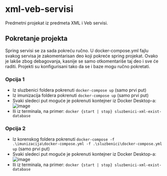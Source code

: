 # xml-veb-servisi

Predmetni projekat iz predmeta XML i Veb servisi.

## Pokretanje projekta

Spring servisi se za sada pokreću ručno. U docker-compose.yml fajlu svakog servisa je zakomentarisan deo koji pokreće spring projekat. Ovako je lakše zbog debagovanja, kasnije se samo otkomentariše taj deo i sve će raditi. Projekti su konfigurisani tako da se i baze mogu ručno pokretati.

### Opcija 1

 * Iz sluzbenici foldera pokrenuti `docker-compose up` (samo prvi put)
 * Iz imunizacija foldera pokrenuti `docker-compose up` (samo prvi put)
 * Svaki sledeci put moguće je pokrenuti kontejner iz Docker Desktop-a:
 ![image](https://user-images.githubusercontent.com/27950949/148374518-eea2ded7-edc4-4295-904a-d743e0c3b45b.png)
 * Ili iz terminala, na primer: `docker {start | stop} sluzbenici-xml-exist-database`

### Opcija 2

 * Iz korenskog foldera pokrenuti `docker-compose -f .\imunizacija\docker-compose.yml -f .\sluzbenici\docker-compose.yml up` (samo prvi put)
 * Svaki sledeci put moguće je pokrenuti kontejner iz Docker Desktop-a:
 ![image](https://user-images.githubusercontent.com/27950949/148374375-889d7997-81cc-4989-a588-cc8fcc865071.png)
 * Ili iz terminala, na primer: `docker {start | stop} sluzbenici-xml-exist-database`

 
